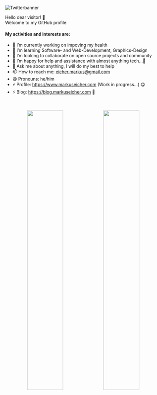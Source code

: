 ![Twitterbanner](https://user-images.githubusercontent.com/83175378/156947583-e56dc950-5547-4b74-b8ee-489ea886135b.png)

<p align="left">
  <span color="blue">Hello dear visitor! 👋</span></br>
  <span color="blue">Welcome to my GitHub profile</span></br>
</p>

#### My activities and interests are:

- 🔭 I’m currently working on impoving my health
- 🌱 I’m learning Software- and Web-Development, Graphics-Design
- 👯 I’m looking to collaborate on open source projects and community
- 🤔 I’m happy for help and assistance with almost anything tech...🤣
- 💬 Ask me about anything, I will do my best to help
- 📫 How to reach me: eicher.markus@gmail.com
- 😄 Pronouns: he/him
- ⚡ Profile: https://www.markuseicher.com (Work in progress...) 😋
- ⚡ Blog: https://blog.markuseicher.com 👋 
</br>

<p align="center">
    <img width="48%" src="https://github-readme-stats.vercel.app/api?username=markuseicher&show_icons=true&count_private=true&theme=merko" />
    <img width="48%" src="https://github-readme-streak-stats.herokuapp.com/?user=markuseicher&theme=merko" />
</p>

